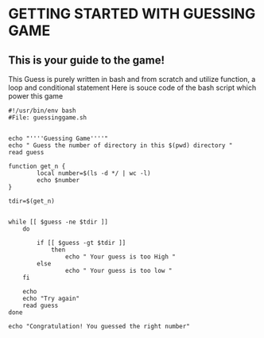 # GETTING STARTED WITH GUESSING GAME
## This is your guide to the game!
        
This Guess is purely written in bash and from scratch and utilize function, a loop and conditional statement
Here is souce code of the bash script which power this game
        
       
```
#!/usr/bin/env bash
#File: guessinggame.sh


echo "''''Guessing Game''''"
echo " Guess the number of directory in this $(pwd) directory "
read guess

function get_n {
        local number=$(ls -d */ | wc -l)
        echo $number
}

tdir=$(get_n)


while [[ $guess -ne $tdir ]]
    do

        if [[ $guess -gt $tdir ]]
            then 
                echo " Your guess is too High "
        else 
                echo " Your guess is too low "
    fi    
    
    echo
    echo "Try again"
    read guess
done

echo "Congratulation! You guessed the right number"
```
